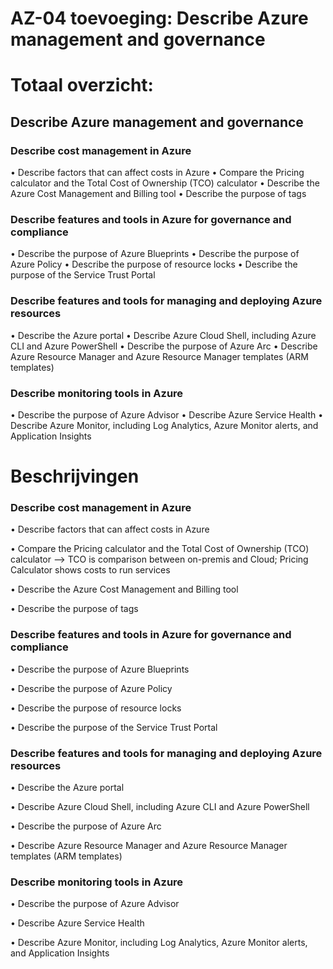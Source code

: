 # AZ-04 toevoeging: Describe Azure management and governance

# Totaal overzicht:
## Describe Azure management and governance
### Describe cost management in Azure
• Describe factors that can affect costs in Azure
• Compare the Pricing calculator and the Total Cost of Ownership (TCO) calculator
• Describe the Azure Cost Management and Billing tool
• Describe the purpose of tags
### Describe features and tools in Azure for governance and compliance
• Describe the purpose of Azure Blueprints
• Describe the purpose of Azure Policy
• Describe the purpose of resource locks
• Describe the purpose of the Service Trust Portal
### Describe features and tools for managing and deploying Azure resources
• Describe the Azure portal
• Describe Azure Cloud Shell, including Azure CLI and Azure PowerShell
• Describe the purpose of Azure Arc
• Describe Azure Resource Manager and Azure Resource Manager templates (ARM templates)
### Describe monitoring tools in Azure
• Describe the purpose of Azure Advisor
• Describe Azure Service Health
• Describe Azure Monitor, including Log Analytics, Azure Monitor alerts, and Application Insights


# Beschrijvingen
### Describe cost management in Azure
• Describe factors that can affect costs in Azure

• Compare the Pricing calculator and the Total Cost of Ownership (TCO) calculator
--> TCO is comparison between on-premis and Cloud; Pricing Calculator shows costs to run services

• Describe the Azure Cost Management and Billing tool

• Describe the purpose of tags

### Describe features and tools in Azure for governance and compliance
• Describe the purpose of Azure Blueprints

• Describe the purpose of Azure Policy

• Describe the purpose of resource locks

• Describe the purpose of the Service Trust Portal

### Describe features and tools for managing and deploying Azure resources
• Describe the Azure portal

• Describe Azure Cloud Shell, including Azure CLI and Azure PowerShell

• Describe the purpose of Azure Arc

• Describe Azure Resource Manager and Azure Resource Manager templates (ARM templates)

### Describe monitoring tools in Azure
• Describe the purpose of Azure Advisor

• Describe Azure Service Health

• Describe Azure Monitor, including Log Analytics, Azure Monitor alerts, and Application Insights
